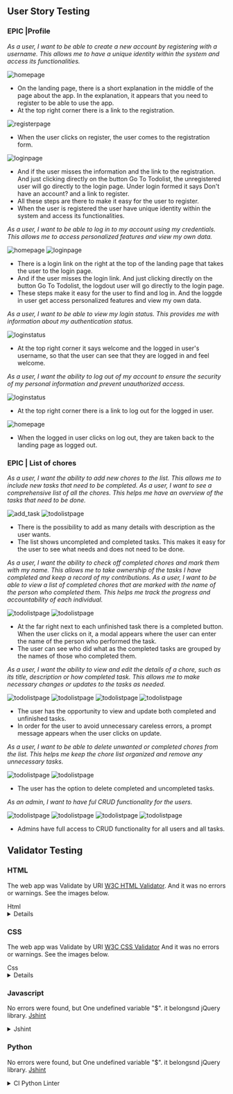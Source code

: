 ## User Story Testing

### EPIC |Profile
*As a user, I want to be able to create a new account by registering with a username.
  This allows me to have a unique identity within the system and access its functionalities.*


![homepage](assets/readme/features/home_page.png)

 - On the landing page, there is a short explanation in the middle of the page about the app. In the explanation, it appears that you need to register to be able to use the app.
 - At the top right corner there is a link to the registration.
 
![registerpage](assets/readme/features/register_page.png)

 - When the user clicks on register, the user comes to the registration form.

![loginpage](assets/readme/features/login_page.png)
 
 - And if the user misses the information and the link to the registration. And just clicking directly on the button Go To Todolist, the unregistered user will go directly to the login page. Under login formed it says Don't have an account? and a link to register.
 - All these steps are there to make it easy for the user to register.
 - When the user is registered the user have unique identity within the system and access its functionalities.

*As a user, I want to be able to log in to my account using my credentials. This allows me to access personalized features and view my own 
  data.*

![homepage](assets/readme/features/home_page.png)
![loginpage](assets/readme/features/login_page.png)

 - There is a login link on the right at the top of the landing page that takes the user to the login page.
 - And if the user misses the login link. And just clicking directly on the button Go To Todolist, the logdout user will go directly to the login page.
 - These steps make it easy for the user to find and log in. And the loggde in user get access personalized features and view my own 
  data.

*As a user, I want to be able to view my login status. This provides me with information about my authentication status.*

![loginstatus](assets/readme/features/login_status.png)

 - At the top right corner it says welcome and the logged in user's username, so that the user can see that they are logged in and feel welcome.

*As a user, I want the ability to log out of my account to ensure the security of my personal information and prevent unauthorized access.*

![loginstatus](assets/readme/features/login_status.png)

 - At the top right corner there is a link to log out for the logged in user.

![homepage](assets/readme/features/home_page.png)

 - When the logged in user clicks on log out, they are taken back to the landing page as logged out.

### EPIC | List of chores
*As a user, I want the ability to add new chores to the list. This allows me to include new tasks that need to be completed.*
*As a user, I want to see a comprehensive list of all the chores. This helps me have an overview of the tasks that need to be done.*

![add_task](assets/readme/features/add_task.png)
![todolistpage](assets/readme/features/todolist_page.png)

- There is the possibility to add as many details with description as the user wants.
- The list shows uncompleted and completed tasks. This makes it easy for the user to see what needs and does not need to be done.

*As a user, I want the ability to check off completed chores and mark them with my name. This allows me to take ownership of the tasks I have completed and keep a record of my contributions.*
*As a user, I want to be able to view a list of completed chores that are marked with the name of the person who completed them. This helps me track the progress and accountability of each individual.*

![todolistpage](assets/readme/features/todolist_page.png)
![todolistpage](assets/readme/features/modal_completed_by.png)

 - At the far right next to each unfinished task there is a completed button. When the user clicks on it, a modal appears where the user can enter the name of the person who performed the task.
 - The user can see who did what as the completed tasks are grouped by the names of those who completed them.

*As a user, I want the ability to view and edit the details of a chore, such as its title, description or how completed task. This allows me to make necessary changes or updates to the tasks as needed.*

![todolistpage](assets/readme/features/todolist_page.png)
![todolistpage](assets/readme/features/view_page.png)
![todolistpage](assets/readme/features/edit_page.png)
![todolistpage](assets/readme/features/edit_prompt.png)

 - The user has the opportunity to view and update both completed and unfinished tasks.
 - In order for the user to avoid unnecessary careless errors, a prompt message appears when the user clicks on update.

*As a user, I want to be able to delete unwanted or completed chores from the list. This helps me keep the chore list organized and remove any unnecessary tasks.*

![todolistpage](assets/readme/features/todolist_page.png)
![todolistpage](assets/readme/features/delete_page.png)

 - The user has the option to delete completed and uncompleted tasks.

*As an admin, I want to have ful CRUD functionality for the users.*

![todolistpage](assets/readme/features/admin_home_page.png)
![todolistpage](assets/readme/features/admin_view_update_page.png)
![todolistpage](assets/readme/features/admin_view_update_delete_page.png)
![todolistpage](assets/readme/features/admin_add_todo_page.png)

 - Admins have full access to CRUD functionality for all users and all tasks.

## Validator Testing

### HTML 

The web app was Validate by URI [W3C HTML Validator](https://validator.w3.org/). And it was no errors or warnings. See the images below.

<summary>Html</summary>

<details>

![W3C HTML Validator](assets/readme/testing/html_checker.png)
</details>

### CSS

The web app was Validate by URI [W3C CSS Validator](https://jigsaw.w3.org/css-validator/) And it was no errors or warnings. See the images below.

<summary>Css</summary>
<details>

![W3C CSS Validator](assets/readme/testing/css_checker.png)
</details>

### Javascript

No errors were found, but One undefined variable "$". it belongsnd  jQuery library. [Jshint](https://jshint.com/) 

<details>

<summary>Jshint</summary>

![Jshint](assets/readme/testing/jshint_button.png)
![Jshint](assets/readme/testing/jshint_todo_list.png)
</details>

### Python

No errors were found, but One undefined variable "$". it belongsnd  jQuery library. [Jshint](https://jshint.com/) 

<details>

<summary>CI Python Linter</summary>

![Jshint](assets/readme/testing/todo_admin.png)
![Jshint](assets/readme/testing/todo_app_py.png)
![Jshint](assets/readme/testing/todo_forms_py.png)
![Jshint](assets/readme/testing/todo_models_py.png)
![Jshint](assets/readme/testing/todo_urls_py.png)
![Jshint](assets/readme/testing/todo_view_py.png)
![Jshint](assets/readme/testing/accountapp_forms_py.png)
![Jshint](assets/readme/testing/accountapp_apps_py.png)
![Jshint](assets/readme/testing/accountapp_urls_py.png)
![Jshint](assets/readme/testing/accountapp_view_py.png)
![Jshint](assets/readme/testing/TheKingOfChores_settings_py.png)
![Jshint](assets/readme/testing/TheKingOfChores_urls_py.png)
</details>





